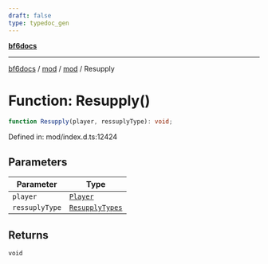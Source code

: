 ```yaml
---
draft: false
type: typedoc_gen
---
```


[**bf6docs**](../../../_index.md)

***

[bf6docs](../../../_index.md) / [mod](../../_index.md) / [mod](../_index.md) / Resupply

# Function: Resupply()

```ts
function Resupply(player, ressuplyType): void;
```

Defined in: mod/index.d.ts:12424

## Parameters

| Parameter | Type |
| ------ | ------ |
| `player` | [`Player`](../Player/_index.md) |
| `ressuplyType` | [`ResupplyTypes`](../ResupplyTypes/_index.md) |

## Returns

`void`
